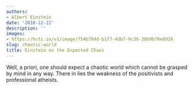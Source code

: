 ```yaml
---
authors:
- Albert Einstein
date: '2010-12-22'
description: ''
images:
- https://hcti.io/v1/image/f54b704d-b1f7-4db7-9c36-30b9b78e6928
slug: chaotic-world
title: Einstein on the Expected Chaos
---
```


Well, a priori, one should expect a chaotic world which cannot be grasped by mind in any way. There in lies the weakness of the positivists and professional atheists.